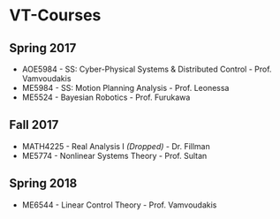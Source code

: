 # VT-Courses

## Spring 2017
* AOE5984 - SS: Cyber-Physical Systems & Distributed Control - Prof. Vamvoudakis
* ME5984 - SS: Motion Planning Analysis - Prof. Leonessa
* ME5524 - Bayesian Robotics - Prof. Furukawa

## Fall 2017
* MATH4225 - Real Analysis I _(Dropped)_ - Dr. Fillman 
* ME5774 - Nonlinear Systems Theory - Prof. Sultan

## Spring 2018
* ME6544 - Linear Control Theory - Prof. Vamvoudakis
